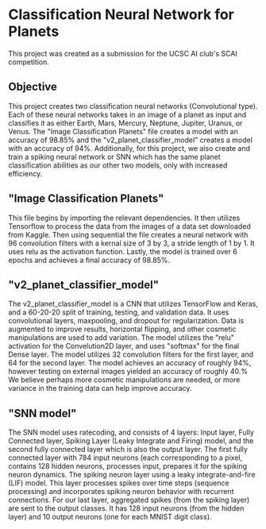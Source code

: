 # Classification Neural Network for Planets
This project was created as a submission for the UCSC AI club's SCAI competition. 

## Objective
This project creates two classification neural networks (Convolutional type). Each of these neural networks takes in an image of a planet as input and classifies it as either Earth, Mars, Mercury, Neptune, Jupiter, Uranus, or Venus. The "Image Classification Planets" file creates a model with an accuracy of 98.85% and the "v2_planet_classifier_model" creates a model with an accuracy of 94%.
Additionally, for this project, we also create and train a spiking neural network or SNN which has the same planet classification abilities as our other two models, only with increased efficiency.  

## "Image Classification Planets" 
This file begins by importing the relevant dependencies. It then utilizes Tensorflow to process the data from the images of a data set downloaded from Kaggle. Then using sequential the file creates a neural network with 96 convolution filters with a kernal size of 3 by 3, a stride length of 1 by 1. It uses relu as the activation function. Lastly, the model is trained over 6 epochs and achieves a final accuracy of 98.85%.

## "v2_planet_classifier_model"
The v2_planet_classifier_model is a CNN that utilizes TensorFlow and Keras, and a 60-20-20 split of training, testing, and validation data. It uses convolutional layers, maxpooling, and dropout for regularization. Data is augmented to improve results, horizontal flipping, and other cosmetic manipulations are used to add variation. The model utilizes the "relu" activation for the Convelution2D layer, and uses "softmax" for the final Dense layer. The model utilizes 32 convolution filters for the first layer, and 64 for the second layer. The model achieves an accuracy of roughly 94%, however testing on external images yielded an accuracy of roughly 40.% We believe perhaps more cosmetic manipulations are needed, or more variance in the training data can help improve accuracy.

## "SNN model"
The SNN model uses ratecoding, and consists of 4 layers: Input layer, Fully Connected layer, Spiking Layer (Leaky Integrate and Firing) model, and the second fully connected layer which is also the output layer. The first fully connected layer with 784 input neurons (each corresponding to a pixel, contains 128 hidden neurons, processes input, prepares it for the spiking neuron dynamics. The spiking neuron layer using a leaky integrate-and-fire (LIF) model. This layer processes spikes over time steps (sequence processing) and incorporates spiking neuron behavior with recurrent connections. For our last layer, aggregated spikes (from the spiking layer) are sent to the output classes. It has 128 input neurons (from the hidden layer) and 10 output neurons (one for each MNIST digit class).



